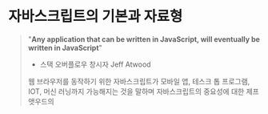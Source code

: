 # 자바스크립트의 기본과 자료형

> "**Any application that can be written in JavaScript, will eventually be written in JavaScript**"    
>
>  - 스택 오버플로우 창시자 Jeff Atwood
>
> 웹 브라우저를 동작하기 위한 자바스크립트가 모바일 앱, 테스크 톱 프로그램, IOT, 머신 러닝까지 가능해지는 것을 말하며 자바스크립트의 중요성에 대한 제프 앳우드의

